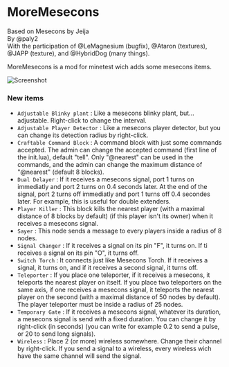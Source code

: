 # MoreMesecons

Based on Mesecons by Jeija  
By @paly2  
With the participation of @LeMagnesium (bugfix), @Ataron (textures), @JAPP (texture), and @HybridDog (many things).

MoreMesecons is a mod for minetest wich adds some mesecons items.

![Screenshot](https://imgrush.com/XcGejYXNTbdm.png)

### New items

* `Adjustable Blinky plant` : Like a mesecons blinky plant, but... adjustable. Right-click to change the interval.
* `Adjustable Player Detector` : Like a mesecons player detector, but you can change its detection radius by right-click.
* `Craftable Command Block` : A command block with just some commands accepted. The admin can change the accepted command (first line of the init.lua), default "tell". Only "@nearest" can be used in the commands, and the admin can change the maximum distance of "@nearest" (default 8 blocks).
* `Dual Delayer` : If it receives a mesecons signal, port 1 turns on immediatly and port 2 turns on 0.4 seconds later. At the end of the signal, port 2 turns off immediatly and port 1 turns off 0.4 secondes later. For example, this is useful for double extenders.
* `Player Killer` : This block kills the nearest player (with a maximal distance of 8 blocks by default) (if this player isn't its owner) when it receives a mesecons signal.
* `Sayer` : This node sends a message to every players inside a radius of 8 nodes.
* `Signal Changer` : If it receives a signal on its pin "F", it turns on. If ti receives a signal on its pin "O", it turns off.
* `Switch Torch` : It connects just like Mesecons Torch. If it receives a signal, it turns on, and if it receives a second signal, it turns off.
* `Teleporter` : If you place one teleporter, if it receives a mesecons, it teleports the nearest player on itself. If you place two teleporters on the same axis, if one receives a mesecons signal, it teleports the nearest player on the second (with a maximal distance of 50 nodes by default). The player teleporter must be inside a radius of 25 nodes.
* `Temporary Gate` : If it receives a mesecons signal, whatever its duration, a mesecons signal is send with a fixed duration. You can change it by right-click (in seconds) (you can write for example 0.2 to send a pulse, or 20 to send long signals).
* `Wireless` : Place 2 (or more) wireless somewhere. Change their channel by right-click. If you send a signal to a wireless, every wireless wich have the same channel will send the signal.
